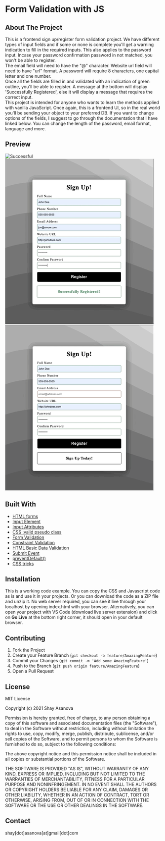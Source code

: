 # Form Validation with JS

## About The Project

This is a frontend sign up/register form validation project. We have different types of input fields and if some or none is complete you'll get a warning indication to fill in the required inputs. This also applies to the password input. Incase your password confirmation password in not matched, you won't be able to register. <br/>
The email field will need to have the "@" character. Website url field will need to have "url" format. A password will require 8 characters, one capital letter and one number.<br/>
Once all the fields are filled in and validated with an indication of green outline, you'll be able to register. A message at the bottom will display 'Successfully Registered', else it will display a message that requires the correct input.<br/>
This project is intended for anyone who wants to learn the methods applied with vanilla JavaScript. Once again, this is a frontend UI, so in the real world you'll be sending your object to your preferred DB.
If you want to change options of the fields, I suggest to go through the documentation that I have linked below. You can change the length of the password, email format, language and more.

## Preview

![Successful](media/image1.gif)
![Password match](media/image2.gif)
![Missing field](media/image3.gif)

## Built With

- [HTML forms](https://www.w3schools.com/html/html_forms.asp)
- [Input Element](https://developer.mozilla.org/en-US/docs/Web/HTML/Element/input)
- [Input Attributes](https://www.w3schools.com/html/html_form_attributes.asp)
- [CSS :valid pseudo class](https://developer.mozilla.org/en-US/docs/Web/CSS/:valid)
- [Form Validation](https://developer.mozilla.org/en-US/docs/Learn/Forms/Form_validation)
- [Constraint Validation](https://developer.mozilla.org/en-US/docs/Web/Guide/HTML/Constraint_validation)
- [HTML Basic Data Validation](https://html.com/attributes/input-pattern/)
- [Submit Event](https://developer.mozilla.org/en-US/docs/Web/API/HTMLFormElement/submit_event)
- [preventDefault()](https://www.w3schools.com/jsref/event_preventdefault.asp)
- [CSS tricks](https://css-tricks.com/form-validation-part-1-constraint-validation-html/)

## Installation

This is a working code example.
You can copy the CSS and Javascript code as is and use it in your projects.
Or you can download the code as a ZIP file and unzip it. No web server required, you can see it live through your localhost by opening index.html with your browser. Alternatively, you can open your project with VS Code (download live server extension) and click on **Go Live** at the bottom right corner, it should open in your default browser.

## Contributing

1. Fork the Project
2. Create your Feature Branch (`git checkout -b feature/AmazingFeature`)
3. Commit your Changes (`git commit -m 'Add some AmazingFeature'`)
4. Push to the Branch (`git push origin feature/AmazingFeature`)
5. Open a Pull Request

## License

MIT License

Copyright (c) 2021 Shay Asanova

Permission is hereby granted, free of charge, to any person obtaining a copy
of this software and associated documentation files (the "Software"), to deal
in the Software without restriction, including without limitation the rights
to use, copy, modify, merge, publish, distribute, sublicense, and/or sell
copies of the Software, and to permit persons to whom the Software is
furnished to do so, subject to the following conditions:

The above copyright notice and this permission notice shall be included in all
copies or substantial portions of the Software.

THE SOFTWARE IS PROVIDED "AS IS", WITHOUT WARRANTY OF ANY KIND, EXPRESS OR
IMPLIED, INCLUDING BUT NOT LIMITED TO THE WARRANTIES OF MERCHANTABILITY,
FITNESS FOR A PARTICULAR PURPOSE AND NONINFRINGEMENT. IN NO EVENT SHALL THE
AUTHORS OR COPYRIGHT HOLDERS BE LIABLE FOR ANY CLAIM, DAMAGES OR OTHER
LIABILITY, WHETHER IN AN ACTION OF CONTRACT, TORT OR OTHERWISE, ARISING FROM,
OUT OF OR IN CONNECTION WITH THE SOFTWARE OR THE USE OR OTHER DEALINGS IN THE
SOFTWARE.

## Contact

shay[dot]asanova[at]gmail[dot]com
